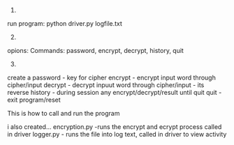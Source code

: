 1.
run program: python driver.py logfile.txt

2.
opions: Commands: password, encrypt, decrypt, history, quit

3.
create a password - key for cipher
encrypt - encrypt input word through cipher/input
decrypt - decrypt inpuut word through cipher/input - its reverse
history - during session any encrypt/decrypt/result until quit
quit - exit program/reset

This is how to call and run the program

i also created...
encryption.py -runs the encrypt and ecrypt process called in driver
logger.py - runs the file into log text, called in driver to view activity
